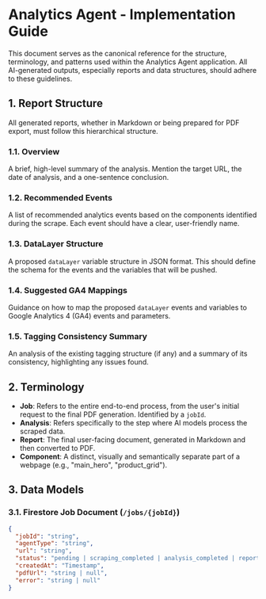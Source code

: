 # Analytics Agent - Implementation Guide

This document serves as the canonical reference for the structure, terminology, and patterns used within the Analytics Agent application. All AI-generated outputs, especially reports and data structures, should adhere to these guidelines.

## 1. Report Structure

All generated reports, whether in Markdown or being prepared for PDF export, must follow this hierarchical structure.

### 1.1. Overview
A brief, high-level summary of the analysis. Mention the target URL, the date of analysis, and a one-sentence conclusion.

### 1.2. Recommended Events
A list of recommended analytics events based on the components identified during the scrape. Each event should have a clear, user-friendly name.

### 1.3. DataLayer Structure
A proposed `dataLayer` variable structure in JSON format. This should define the schema for the events and the variables that will be pushed.

### 1.4. Suggested GA4 Mappings
Guidance on how to map the proposed `dataLayer` events and variables to Google Analytics 4 (GA4) events and parameters.

### 1.5. Tagging Consistency Summary
An analysis of the existing tagging structure (if any) and a summary of its consistency, highlighting any issues found.

## 2. Terminology

- **Job**: Refers to the entire end-to-end process, from the user's initial request to the final PDF generation. Identified by a `jobId`.
- **Analysis**: Refers specifically to the step where AI models process the scraped data.
- **Report**: The final user-facing document, generated in Markdown and then converted to PDF.
- **Component**: A distinct, visually and semantically separate part of a webpage (e.g., "main_hero", "product_grid").

## 3. Data Models

### 3.1. Firestore Job Document (`/jobs/{jobId}`)

```json
{
  "jobId": "string",
  "agentType": "string",
  "url": "string",
  "status": "pending | scraping_completed | analysis_completed | report_completed | generating_pdf | completed | failed",
  "createdAt": "Timestamp",
  "pdfUrl": "string | null",
  "error": "string | null"
}
```
